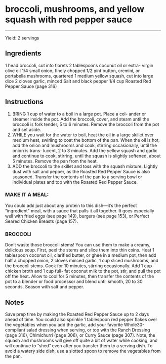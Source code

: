# broccoli, mushrooms, and yellow squash with red pepper sauce
---
Yield: 2 servings

## Ingredients
1 head broccoli, cut into florets
2 tablespoons coconut oil or extra-
virgin olive oil
1/4 small onion, finely chopped
1/2 pint button, cremini, or portabella
mushrooms, quartered
1 medium yellow squash, cut into
large dice
2 cloves garlic, minced
Salt and black pepper
1/4 cup Roasted Red Pepper Sauce
(page 316)

## Instructions
1. BRING 1 cup of water to a boil in a large pot. Place a col-
ander or steamer inside the pot. Add the broccoli, cover,
and steam until the broccoli is fork tender, 5 to 6 minutes.
Remove the broccoli from the pot and set aside.
2. WHILE you wait for the water to boil, heat the oil in a large
skillet over medium heat, swirling to coat the bottom of the
pan. When the oil is hot, add the onion and mushrooms
and cook, stirring occasionally, until the onion is trans-
lucent, 2 to 3 minutes. Add the yellow squash and garlic
and continue to cook, stirring, until the squash is slightly
softened, about 5 minutes. Remove the pan from the heat.
3. ADD the broccoli to the skillet and toss with the squash
mixture. Lightly dust with salt and pepper, as the Roasted
Red Pepper Sauce is also seasoned. Transfer the contents
of the pan to a serving bowl or individual plates and top
with the Roasted Red Pepper Sauce.

### MAKE IT A MEAL:
You could add just about any protein
to this dish—it’s the perfect “ingredient” meal, with a sauce
that pulls it all together. It goes especially well with fried
eggs (see page 149), burgers (see page 153), or Perfect
Seared Chicken Breasts (page 157).

### BROCCOLI
Don’t waste those broccoli stems! You can
use them to make a creamy, delicious soup. First, peel the
stems and slice them into thin coins. Heat 1 tablespoon
coconut oil, clarified butter, or ghee in a medium pot, then
add half a chopped onion, 2 cloves minced garlic, 1 cup sliced
mushrooms, and the broccoli stems. Cook for 10 minutes,
stirring occasionally. Add 1 cup chicken broth and 1 cup full-
fat coconut milk to the pot, stir, and pull the pot off the heat.
Allow to cool for 5 minutes, then transfer the contents of the
pot to a blender or food processor and blend until smooth,
20 to 30 seconds. Season with salt and pepper.

## Notes

Save prep time by making the Roasted
Red Pepper Sauce up to 2 days
ahead of time. You could also sprinkle
1 tablespoon red pepper flakes over the
vegetables when you add the garlic,
add your favorite Whole30-compliant
salad dressing when serving, or top
with the Ranch Dressing (page 316),
Chimichurri (page 306), or Curry Sauce
(page 307). Note, the squash and
mushrooms will give off quite a bit of
water while cooking, and will continue
to “shed” even after you transfer them
to a serving dish. To avoid a watery
side dish, use a slotted spoon to
remove the vegetables from the pan.